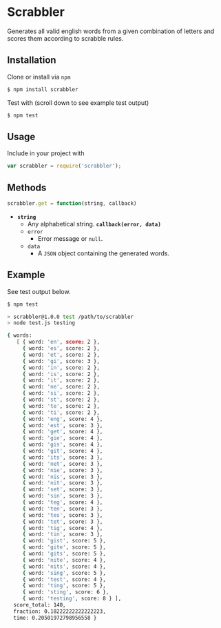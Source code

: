 # Scrabbler

Generates all valid english words from a given combination of letters and scores them according to scrabble rules.

## Installation

Clone or install via ```npm```

```bash
$ npm install scrabbler
```

Test with (scroll down to see example test output)

```bash
$ npm test
```

## Usage

Include in your project with

```javascript
var scrabbler = require('scrabbler');
```

## Methods

```javascript
scrabbler.get = function(string, callback)
```

* **```string```**
    * Any alphabetical string.
  **```callback(error, data)```**
    * ```error```
      * Error message or ```null```.
    * ```data```
      * A ```JSON``` object containing the generated words.

## Example

See test output below.

```bash
$ npm test

> scrabbler@1.0.0 test /path/to/scrabbler
> node test.js testing

{ words: 
   [ { word: 'en', score: 2 },
     { word: 'es', score: 2 },
     { word: 'et', score: 2 },
     { word: 'gi', score: 3 },
     { word: 'in', score: 2 },
     { word: 'is', score: 2 },
     { word: 'it', score: 2 },
     { word: 'ne', score: 2 },
     { word: 'si', score: 2 },
     { word: 'st', score: 2 },
     { word: 'te', score: 2 },
     { word: 'ti', score: 2 },
     { word: 'eng', score: 4 },
     { word: 'est', score: 3 },
     { word: 'get', score: 4 },
     { word: 'gie', score: 4 },
     { word: 'gis', score: 4 },
     { word: 'git', score: 4 },
     { word: 'its', score: 3 },
     { word: 'net', score: 3 },
     { word: 'nie', score: 3 },
     { word: 'nis', score: 3 },
     { word: 'nit', score: 3 },
     { word: 'set', score: 3 },
     { word: 'sin', score: 3 },
     { word: 'teg', score: 4 },
     { word: 'ten', score: 3 },
     { word: 'tes', score: 3 },
     { word: 'tet', score: 3 },
     { word: 'tig', score: 4 },
     { word: 'tin', score: 3 },
     { word: 'gist', score: 5 },
     { word: 'gite', score: 5 },
     { word: 'gits', score: 5 },
     { word: 'nite', score: 4 },
     { word: 'nits', score: 4 },
     { word: 'sing', score: 5 },
     { word: 'test', score: 4 },
     { word: 'ting', score: 5 },
     { word: 'sting', score: 6 },
     { word: 'testing', score: 8 } ],
  score_total: 140,
  fraction: 0.18222222222222223,
  time: 0.20501972798956558 }
```